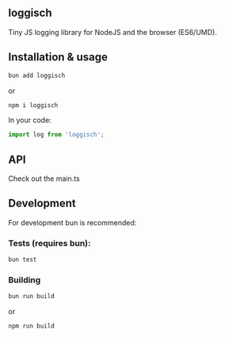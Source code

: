 ## loggisch

Tiny JS logging library for NodeJS and the browser (ES6/UMD).

## Installation & usage

```sh
bun add loggisch
```
or

```sh
npm i loggisch
```

In your code:
```ts
import log from 'loggisch';
```

## API

Check out the main.ts

## Development

For development bun is recommended:

### Tests (requires bun):
```sh
bun test
```

### Building
```sh
bun run build
```
or
```sh
npm run build
```
